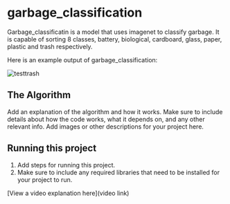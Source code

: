 # garbage_classification

Garbage_classificatin is a model that uses imagenet to classify garbage. It is capable of sorting 8 classes, battery, biological, cardboard, glass, paper, plastic and trash respectively. 

Here is an example output of garbage_classification:

![testtrash](https://github.com/user-attachments/assets/45111ebf-4255-4325-9ede-1e4928877585)

## The Algorithm

Add an explanation of the algorithm and how it works. Make sure to include details about how the code works, what it depends on, and any other relevant info. Add images or other descriptions for your project here. 

## Running this project

1. Add steps for running this project.
2. Make sure to include any required libraries that need to be installed for your project to run.

[View a video explanation here](video link)
